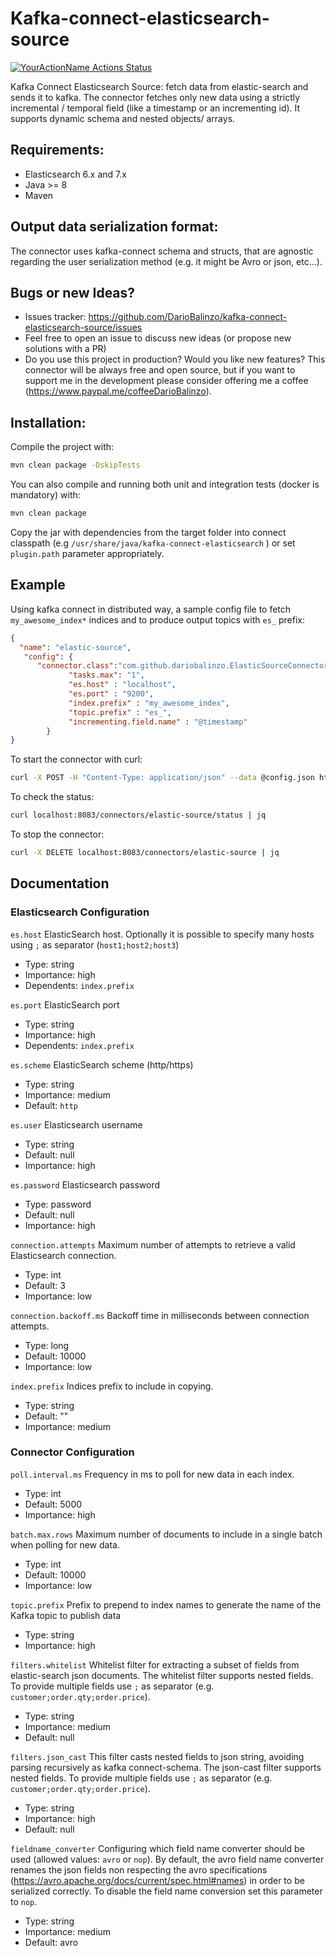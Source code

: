 # Kafka-connect-elasticsearch-source
[![YourActionName Actions Status](https://github.com/DarioBalinzo/kafka-connect-elasticsearch-source/workflows/Java%20CI%20with%20Maven/badge.svg)](https://github.com/DarioBalinzo/kafka-connect-elasticsearch-source/actions)


Kafka Connect Elasticsearch Source: fetch data from elastic-search and sends it to kafka. The connector fetches only new data using a strictly incremental / temporal field (like a timestamp or an incrementing id).
It supports dynamic schema and nested objects/ arrays.

## Requirements:
- Elasticsearch 6.x and 7.x
- Java >= 8
- Maven

## Output data serialization format:
The connector uses kafka-connect schema and structs, that are agnostic regarding
the user serialization method (e.g. it might be Avro or json, etc...).

## Bugs or new Ideas?
- Issues tracker: https://github.com/DarioBalinzo/kafka-connect-elasticsearch-source/issues
- Feel free to open an issue to discuss new ideas (or propose new solutions with a PR)
- Do you use this project in production? Would you like new features? This connector will be always free and open source, 
but if you want to support me in the development please consider offering me a coffee (https://www.paypal.me/coffeeDarioBalinzo).

## Installation:
Compile the project with:
```bash
mvn clean package -DskipTests
```

You can also compile and running both unit and integration tests (docker is mandatory) with:
```bash
mvn clean package
```

Copy the jar with dependencies from the target folder into connect classpath (e.g ``/usr/share/java/kafka-connect-elasticsearch`` ) or set ``plugin.path`` parameter appropriately.

## Example
Using kafka connect in distributed way, a sample config file to fetch ``my_awesome_index*`` indices and to produce output topics with ``es_`` prefix:


```json
{       
  "name": "elastic-source",
   "config": {
      "connector.class":"com.github.dariobalinzo.ElasticSourceConnector",
             "tasks.max": "1",
             "es.host" : "localhost",
             "es.port" : "9200",
             "index.prefix" : "my_awesome_index",
             "topic.prefix" : "es_",
             "incrementing.field.name" : "@timestamp"
        }
}
```
To start the connector with curl:
```bash
curl -X POST -H "Content-Type: application/json" --data @config.json http://localhost:8083/connectors | jq
  ```

To check the status:
```bash
curl localhost:8083/connectors/elastic-source/status | jq
  ```

To stop the connector:
```bash
curl -X DELETE localhost:8083/connectors/elastic-source | jq
```


## Documentation

### Elasticsearch Configuration

``es.host``
  ElasticSearch host. Optionally it is possible to specify many hosts using ``;`` as separator (``host1;host2;host3``) 

  * Type: string
  * Importance: high
  * Dependents: ``index.prefix``

``es.port``
  ElasticSearch port

  * Type: string
  * Importance: high
  * Dependents: ``index.prefix``
  
``es.scheme``
ElasticSearch scheme (http/https)

* Type: string
* Importance: medium
* Default: ``http``

``es.user``
  Elasticsearch username

  * Type: string
  * Default: null
  * Importance: high

``es.password``
  Elasticsearch password

  * Type: password
  * Default: null
  * Importance: high

``connection.attempts``
  Maximum number of attempts to retrieve a valid Elasticsearch connection.

  * Type: int
  * Default: 3
  * Importance: low

``connection.backoff.ms``
  Backoff time in milliseconds between connection attempts.

  * Type: long
  * Default: 10000
  * Importance: low

``index.prefix``
  Indices prefix to include in copying.

  * Type: string
  * Default: ""
  * Importance: medium


### Connector Configuration

``poll.interval.ms``
  Frequency in ms to poll for new data in each index.

  * Type: int
  * Default: 5000
  * Importance: high

``batch.max.rows``
  Maximum number of documents to include in a single batch when polling for new data.

  * Type: int
  * Default: 10000
  * Importance: low

``topic.prefix``
  Prefix to prepend to index names to generate the name of the Kafka topic to publish data

  * Type: string
  * Importance: high

``filters.whitelist``
Whitelist filter for extracting a subset of fields from elastic-search json documents. 
The whitelist filter supports nested fields. To provide multiple fields use `;` as separator 
(e.g. `customer;order.qty;order.price`).
  * Type: string
  * Importance: medium
  * Default: null

``filters.json_cast``
This filter casts nested fields to json string, avoiding parsing recursively as kafka connect-schema.
The json-cast filter supports nested fields. To provide multiple fields use `;` as separator
(e.g. `customer;order.qty;order.price`).
* Type: string
* Importance: high
* Default: null

``fieldname_converter``
Configuring which field name converter should be used (allowed values: `avro` or `nop`).
By default, the avro field name converter renames the json fields non respecting the avro specifications (https://avro.apache.org/docs/current/spec.html#names) 
in order to be serialized correctly.
To disable the field name conversion set this parameter to `nop`.
* Type: string
* Importance: medium
* Default: avro
